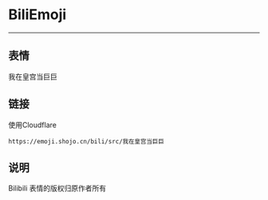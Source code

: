 # BiliEmoji
---
## 表情
我在皇宫当巨巨
## 链接
使用Cloudflare
```
https://emoji.shojo.cn/bili/src/我在皇宫当巨巨
```
## 说明
Bilibili 表情的版权归原作者所有
